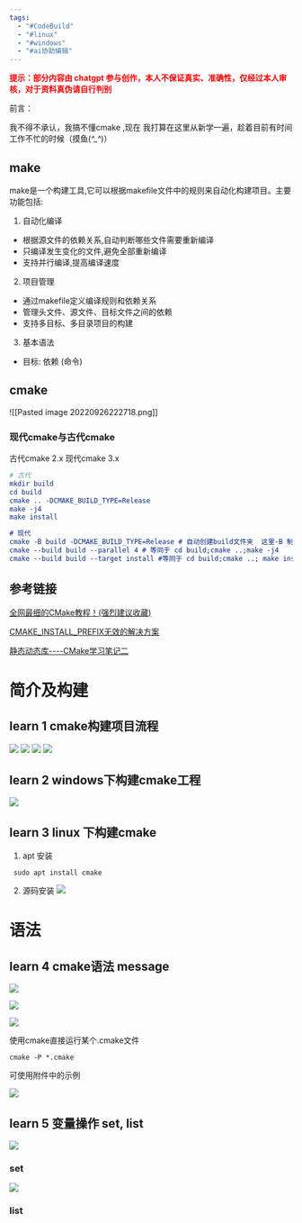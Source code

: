 ```yaml
---
tags:
  - "#CodeBuild"
  - "#linux"
  - "#windows"
  - "#ai协助编辑"
---
```



**<font color="#ff0000">提示：部分内容由 chatgpt 参与创作，本人不保证真实、准确性，仅经过本人审核，对于资料真伪请自行判别</font>**


前言：

我不得不承认，我搞不懂cmake ,现在 我打算在这里从新学一遍，趁着目前有时间 工作不忙的时候（摸鱼(*^_^*)）

## make
make是一个构建工具,它可以根据makefile文件中的规则来自动化构建项目。主要功能包括:

1. 自动化编译
- 根据源文件的依赖关系,自动判断哪些文件需要重新编译
- 只编译发生变化的文件,避免全部重新编译
- 支持并行编译,提高编译速度

2. 项目管理
- 通过makefile定义编译规则和依赖关系
- 管理头文件、源文件、目标文件之间的依赖
- 支持多目标、多目录项目的构建

3. 基本语法
- 目标: 依赖 (命令)




## cmake
![[Pasted image 20220926222718.png]]
### 现代cmake与古代cmake
古代cmake 2.x
现代cmake 3.x
```cmake
# 古代
mkdir build
cd build
cmake .. -DCMAKE_BUILD_TYPE=Release
make -j4
make install

# 现代
cmake -B build -DCMAKE_BUILD_TYPE=Release # 自动创建build文件夹  这里-B 制定文件夹名字 不过一般都是build
cmake --build build --parallel 4 # 等同于 cd build;cmake ..;make -j4
cmake --build build --target install #等同于 cd build;cmake ..; make install

```


## 参考链接
[全网最细的CMake教程！(强烈建议收藏)](https://zhuanlan.zhihu.com/p/534439206)

[CMAKE_INSTALL_PREFIX无效的解决方案](https://blog.csdn.net/baidu_40840693/article/details/103081909)

[静态动态库----CMake学习笔记二](https://zhuanlan.zhihu.com/p/149790907)


#  简介及构建
## learn 1  cmake构建项目流程
![](附件/现代C++_%20CMake简明教程_哔哩哔哩_bilibili_8'23.494''.jpg)
![](附件/现代C++_%20CMake简明教程_哔哩哔哩_bilibili_8'36.479''.jpg)
![](附件/现代C++_%20CMake简明教程_哔哩哔哩_bilibili_10'29.390''.jpg)
![](附件/现代C++_%20CMake简明教程_哔哩哔哩_bilibili_14'9.582''.jpg)

## learn 2 windows下构建cmake工程
![](附件/1.2在windows下使用cmake（gcc、msvc）_哔哩哔哩_bilibili_2'36.490''.jpg)

## learn 3 linux 下构建cmake
1. apt 安装
```
 sudo apt install cmake
```
2. 源码安装
![](附件/1.3在linux下使用CMake_哔哩哔哩_bilibili_1'57.162''.jpg)

# 语法
## learn 4 cmake语法 message
![](附件/2.1%20CMake语法%20message_哔哩哔哩_bilibili_0'42.284''.jpg)

![](附件/2.1%20CMake语法%20message_哔哩哔哩_bilibili_0'59.323''.jpg)

![](附件/2.1%20CMake语法%20message_哔哩哔哩_bilibili_1'18.081''.jpg)

使用cmake直接运行某个.cmake文件

```
cmake -P *.cmake
```

可使用附件中的示例

![](附件/cmake/02%20语法/messages.cmake)


## learn 5 变量操作 set, list
![](附件/2.2%20Cmake语法set与list_哔哩哔哩_bilibili_0'11.172''.jpg)


### set
![](附件/2.2%20Cmake语法set与list_哔哩哔哩_bilibili_1'1.317''.jpg)

### list
